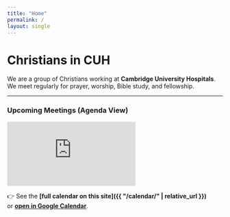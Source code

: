 ```yaml
---
title: "Home"
permalink: /
layout: single
---
```


# Christians in CUH

We are a group of Christians working at **Cambridge University Hospitals**.  
We meet regularly for prayer, worship, Bible study, and fellowship.  

---

### Upcoming Meetings (Agenda View)

<div class="calendar-preview">
  <iframe 
    src="https://calendar.google.com/calendar/embed?src=cuhchristians%40gmail.com&ctz=Europe%2FLondon&mode=AGENDA" 
    style="border:0" 
    frameborder="0" 
    scrolling="no">
  </iframe>
</div>

👉 See the **[full calendar on this site]({{ "/calendar/" | relative_url }})**  
or **[open in Google Calendar](https://calendar.google.com/calendar/u/0?cid=cuhchristians@gmail.com)**.
